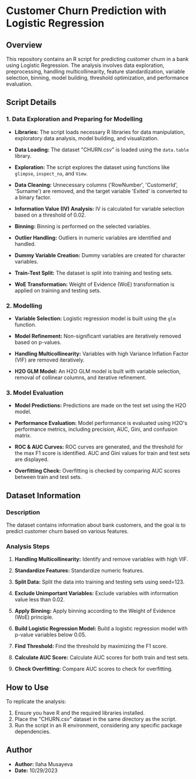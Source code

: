 # Customer Churn Prediction with Logistic Regression

## Overview

This repository contains an R script for predicting customer churn in a bank using Logistic Regression. The analysis involves data exploration, preprocessing, handling multicollinearity, feature standardization, variable selection, binning, model building, threshold optimization, and performance evaluation.

## Script Details

### 1. Data Exploration and Preparing for Modelling

- **Libraries:** The script loads necessary R libraries for data manipulation, exploratory data analysis, model building, and visualization.

- **Data Loading:** The dataset "CHURN.csv" is loaded using the `data.table` library.

- **Exploration:** The script explores the dataset using functions like `glimpse`, `inspect_na`, and `View`.

- **Data Cleaning:** Unnecessary columns ('RowNumber', 'CustomerId', 'Surname') are removed, and the target variable 'Exited' is converted to a binary factor.

- **Information Value (IV) Analysis:** IV is calculated for variable selection based on a threshold of 0.02.

- **Binning:** Binning is performed on the selected variables.

- **Outlier Handling:** Outliers in numeric variables are identified and handled.

- **Dummy Variable Creation:** Dummy variables are created for character variables.

- **Train-Test Split:** The dataset is split into training and testing sets.

- **WoE Transformation:** Weight of Evidence (WoE) transformation is applied on training and testing sets.

### 2. Modelling

- **Variable Selection:** Logistic regression model is built using the `glm` function.

- **Model Refinement:** Non-significant variables are iteratively removed based on p-values.

- **Handling Multicollinearity:** Variables with high Variance Inflation Factor (VIF) are removed iteratively.

- **H2O GLM Model:** An H2O GLM model is built with variable selection, removal of collinear columns, and iterative refinement.

### 3. Model Evaluation

- **Model Predictions:** Predictions are made on the test set using the H2O model.

- **Performance Evaluation:** Model performance is evaluated using H2O's performance metrics, including precision, AUC, Gini, and confusion matrix.

- **ROC & AUC Curves:** ROC curves are generated, and the threshold for the max F1 score is identified. AUC and Gini values for train and test sets are displayed.

- **Overfitting Check:** Overfitting is checked by comparing AUC scores between train and test sets.

## Dataset Information

### Description

The dataset contains information about bank customers, and the goal is to predict customer churn based on various features.

### Analysis Steps

1. **Handling Multicollinearity:** Identify and remove variables with high VIF.

2. **Standardize Features:** Standardize numeric features.

3. **Split Data:** Split the data into training and testing sets using seed=123.

4. **Exclude Unimportant Variables:** Exclude variables with information value less than 0.02.

5. **Apply Binning:** Apply binning according to the Weight of Evidence (WoE) principle.

6. **Build Logistic Regression Model:** Build a logistic regression model with p-value variables below 0.05.

7. **Find Threshold:** Find the threshold by maximizing the F1 score.

8. **Calculate AUC Score:** Calculate AUC scores for both train and test sets.

9. **Check Overfitting:** Compare AUC scores to check for overfitting.

## How to Use

To replicate the analysis:

1. Ensure you have R and the required libraries installed.
2. Place the "CHURN.csv" dataset in the same directory as the script.
3. Run the script in an R environment, considering any specific package dependencies.

## Author

- **Author:** Ilaha Musayeva
- **Date:** 10/29/2023


